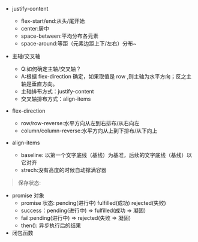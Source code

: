+ justify-content
  + flex-start/end:从头/尾开始
  + center:居中
  + space-between:平均分布各元素
  + space-around:等距（元素边距上下/左右）分布~

+ 主轴/交叉轴
  + Q:如何确定主轴/交叉轴？
  + A:根据 flex-direction 确定，如果取值是 row ,则主轴为水平方向；反之主轴是垂直方向。
  + 主轴排布方式：justify-content
  + 交叉轴排布方式：align-items

+ flex-direction
  + row/row-reverse:水平方向从左到右排布/从右向左
  + column/column-reverse:水平方向从上到下排布/从下向上

+ align-items
  + baseline: 以第一个文字底线（基线）为基准，后续的文字底线（基线）以它对齐
  + strech:没有高度的时候自动撑满容器

>保存状态:
  + promise 对象
    + promise 状态: pending(进行中) fulfilled(成功) rejected(失败)
    + success：pending(进行中) => fulfilled(成功 => 凝固)
    + fail:pending(进行中) => rejected(失败 => 凝固)
    + then(): 异步执行后的结果
  + 闭包函数
